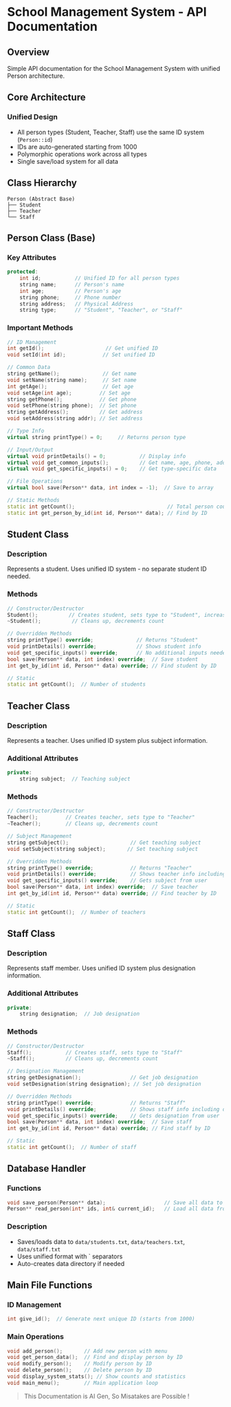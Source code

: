 # School Management System - API Documentation

## Overview
Simple API documentation for the School Management System with unified Person architecture.

## Core Architecture

### Unified Design
- All person types (Student, Teacher, Staff) use the same ID system (`Person::id`)
- IDs are auto-generated starting from 1000
- Polymorphic operations work across all types
- Single save/load system for all data

## Class Hierarchy

```
Person (Abstract Base)
├── Student
├── Teacher 
└── Staff
```

## Person Class (Base)

### Key Attributes
```cpp
protected:
    int id;           // Unified ID for all person types
    string name;      // Person's name
    int age;          // Person's age
    string phone;     // Phone number
    string address;   // Physical Address
    string type;      // "Student", "Teacher", or "Staff"
```

### Important Methods
```cpp
// ID Management
int getId();                    // Get unified ID
void setId(int id);            // Set unified ID

// Common Data
string getName();              // Get name
void setName(string name);     // Set name
int getAge();                  // Get age
void setAge(int age);         // Set age
string getPhone();            // Get phone
void setPhone(string phone);  // Set phone
string getAddress();          // Get address
void setAddress(string addr); // Set address

// Type Info
virtual string printType() = 0;     // Returns person type

// Input/Output
virtual void printDetails() = 0;           // Display info
virtual void get_common_inputs();          // Get name, age, phone, address
virtual void get_specific_inputs() = 0;    // Get type-specific data

// File Operations
virtual bool save(Person** data, int index = -1);  // Save to array

// Static Methods
static int getCount();                              // Total person count
static int get_person_by_id(int id, Person** data); // Find by ID
```

## Student Class

### Description
Represents a student. Uses unified ID system - no separate student ID needed.

### Methods
```cpp
// Constructor/Destructor
Student();          // Creates student, sets type to "Student", increase count
~Student();          // Cleans up, decrements count

// Overridden Methods
string printType() override;              // Returns "Student"
void printDetails() override;             // Shows student info
void get_specific_inputs() override;      // No additional inputs needed
bool save(Person** data, int index) override;  // Save student
int get_by_id(int id, Person** data) override; // Find student by ID

// Static
static int getCount();  // Number of students
```

## Teacher Class

### Description  
Represents a teacher. Uses unified ID system plus subject information.

### Additional Attributes
```cpp
private:
    string subject;  // Teaching subject
```

### Methods
```cpp
// Constructor/Destructor
Teacher();         // Creates teacher, sets type to "Teacher"
~Teacher();        // Cleans up, decrements count

// Subject Management
string getSubject();                    // Get teaching subject
void setSubject(string subject);       // Set teaching subject

// Overridden Methods
string printType() override;            // Returns "Teacher"
void printDetails() override;           // Shows teacher info including subject
void get_specific_inputs() override;    // Gets subject from user
bool save(Person** data, int index) override;  // Save teacher
int get_by_id(int id, Person** data) override; // Find teacher by ID

// Static
static int getCount();  // Number of teachers
```

## Staff Class

### Description
Represents staff member. Uses unified ID system plus designation information.

### Additional Attributes
```cpp
private:
    string designation;  // Job designation
```

### Methods
```cpp
// Constructor/Destructor
Staff();           // Creates staff, sets type to "Staff"
~Staff();          // Cleans up, decrements count

// Designation Management
string getDesignation();                // Get job designation
void setDesignation(string designation); // Set job designation

// Overridden Methods
string printType() override;            // Returns "Staff"
void printDetails() override;           // Shows staff info including designation
void get_specific_inputs() override;    // Gets designation from user
bool save(Person** data, int index) override;  // Save staff
int get_by_id(int id, Person** data) override; // Find staff by ID

// Static
static int getCount();  // Number of staff
```

## Database Handler

### Functions
```cpp
void save_person(Person** data);                   // Save all data to files
Person** read_person(int* ids, int& current_id);   // Load all data from files
```

### Description
- Saves/loads data to `data/students.txt`, `data/teachers.txt`, `data/staff.txt`
- Uses unified format with ` separators
- Auto-creates data directory if needed

## Main File Functions

### ID Management
```cpp
int give_id();  // Generate next unique ID (starts from 1000)
```

### Main Operations
```cpp
void add_person();       // Add new person with menu
void get_person_data();  // Find and display person by ID
void modify_person();    // Modify person by ID
void delete_person();    // Delete person by ID
void display_system_stats(); // Show counts and statistics
void main_menu();        // Main application loop
```

> This Documentation is AI Gen, So Misatakes are Possible !